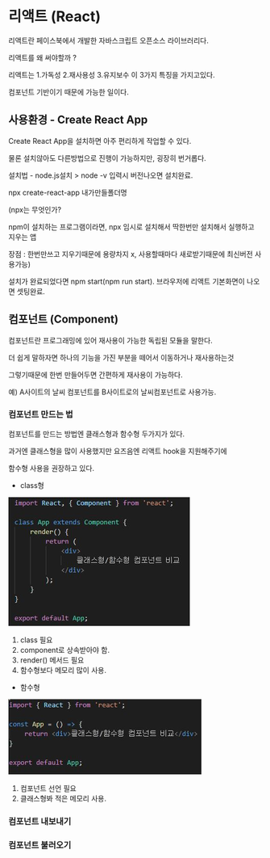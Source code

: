 # 리액트 (React)
리액트란 페이스북에서 개발한 자바스크립트 오픈소스 라이브러리다.

리액트를 왜 써야할까 ? 

리액트는  1.가독성 2.재사용성 3.유지보수 이 3가지 특징을 가지고있다.

컴포넌트 기반이기 때문에 가능한 일이다.

## 사용환경 - Create React App
Create React App을 설치하면 아주 편리하게 작업할 수 있다.

물론 설치않아도 다른방법으로 진행이 가능하지만, 굉장히 번거롭다.

설치법 - node.js설치 > node -v 입력시 버전나오면 설치완료.

npx create-react-app 내가만들폴더명

(npx는 무엇인가?

npm이 설치하는 프로그램이라면, npx 임시로 설치해서 딱한번만 설치해서 실행하고 지우는 앱

장점 : 한번만쓰고 지우기때문에 용량차지 x, 사용할때마다 새로받기때문에 최신버전 사용가능)

설치가 완료되었다면 npm start(npm run start).
브라우저에 리액트 기본화면이 나오면 셋팅완료.








## 컴포넌트 (Component)
컴포넌트란 프로그래밍에 있어 재사용이 가능한 독립된 모듈을 말한다.

더 쉽게 말하자면 하나의 기능을 가진 부분을 떼어서 이동하거나 재사용하는것

그렇기때문에 한번 만들어두면 간편하게 재사용이 가능하다.

예) A사이트의 날씨 컴포넌트를 B사이트로의 날씨컴포넌트로 사용가능.


### 컴포넌트 만드는 법

컴포넌트를 만드는 방법엔 클래스형과 함수형 두가지가 있다.

과거엔 클래스형을 많이 사용했지만 요즈음엔 리액트 hook을 지원해주기에

함수형 사용을 권장하고 있다.

- class형

![Alt text](../IMG/classComponent.jpg)
1. class 필요
2. component로 상속받아야 함.
3. render() 메서드 필요
4. 함수형보다 메모리 많이 사용.



- 함수형


![Alt text](../IMG/functionComponent.jpg)
1. 컴포넌트 선언 필요
2. 클래스형봐 적은 메모리 사용.


### 컴포넌트 내보내기

### 컴포넌트 불러오기